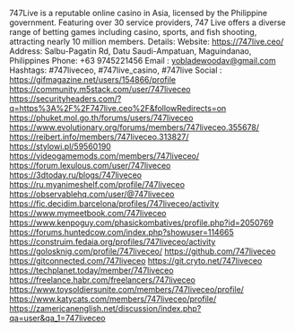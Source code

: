747Live is a reputable online casino in Asia, licensed by the Philippine government. Featuring over 30 service providers, 747 Live offers a diverse range of betting games including casino, sports, and fish shooting, attracting nearly 10 million members.
Details:
Website: https://747live.ceo/
Address: Salbu-Pagatin Rd, Datu Saudi-Ampatuan, Maguindanao, Philippines
Phone: +63 9745221456
Email : yobladewoodav@gmail.com 
Hashtags: #747liveceo, #747live_casino, #747live
Social : 
https://gifmagazine.net/users/154866/profile
https://community.m5stack.com/user/747liveceo
https://securityheaders.com/?q=https%3A%2F%2F747live.ceo%2F&followRedirects=on
https://phuket.mol.go.th/forums/users/747liveceo
https://www.evolutionary.org/forums/members/747liveceo.355678/
https://reibert.info/members/747liveceo.313827/
https://stylowi.pl/59560190
https://videogamemods.com/members/747liveceo/
https://forum.lexulous.com/user/747liveceo
https://3dtoday.ru/blogs/747liveceo
https://ru.myanimeshelf.com/profile/747liveceo
https://observablehq.com/user/@747liveceo
https://fic.decidim.barcelona/profiles/747liveceo/activity
https://www.mymeetbook.com/747liveceo
https://www.kenpoguy.com/phasickombatives/profile.php?id=2050769
https://forums.huntedcow.com/index.php?showuser=114665
https://construim.fedaia.org/profiles/747liveceo/activity
https://golosknig.com/profile/747liveceo/
https://github.com/747liveceo
https://gitconnected.com/747liveceo
https://git.cryto.net/747liveceo
https://techplanet.today/member/747liveceo
https://freelance.habr.com/freelancers/747liveceo
https://www.toysoldiersunite.com/members/747liveceo/profile/
https://www.katycats.com/members/747liveceo/profile/
https://zamericanenglish.net/discussion/index.php?qa=user&qa_1=747liveceo
